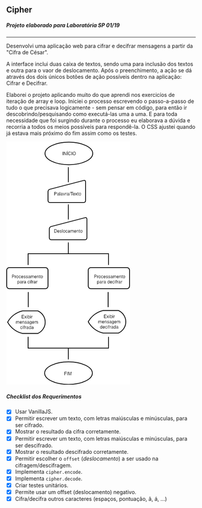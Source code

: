 
## Cipher
##### Projeto elaborado para Laboratória SP 01/19
***

Desenvolvi uma aplicação web para cifrar e decifrar mensagens a partir da "Cifra de César".


A interface inclui duas caixa de textos, sendo uma para inclusão dos textos e outra para o vaor de deslocamento. Após o preenchimento, a ação se dá através dos dois únicos botões de ação possíveis dentro na aplicação: Cifrar e Decifrar. 

Elaborei o projeto aplicando muito do que aprendi nos exercicíos de iteração de array e loop. Iniciei o processo escrevendo o passo-a-passo de tudo o que precisava logicamente - sem pensar em código, para então ir descobrindo/pesquisando como executá-las uma a uma. E para toda necessidade que foi surgindo durante o processo eu elaborava a dúvida e recorria a todos os meios possíveis para respondê-la. O CSS ajustei quando já estava mais próximo do fim assim como os testes. 

![alt text](https://github.com/tmcamillo/caesar-cipher/blob/master/Cipher.png "Flowchart Cipher")

##### Checklist dos Requerimentos

* [X] Usar VanillaJS.
* [X] Permitir escrever um texto, com letras maiúsculas e minúsculas, para ser
  cifrado.
* [X] Mostrar o resultado da cifra corretamente.
* [X] Permitir escrever um texto, com letras maiúsculas e minúsculas, para ser
  descifrado.
* [X] Mostrar o resultado descifrado corretamente.
* [X] Permitir escolher o `offset` (_deslocamento_) a ser usado na
  cifragem/descifragem.
* [X] Implementa `cipher.encode`.
* [X] Implementa `cipher.decode`.
* [X] Criar testes unitários.
* [X] Permite usar um offset (deslocamento) negativo.
* [X] Cifra/decifra outros caracteres (espaços, pontuação, ã, á, ...)